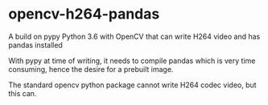 # opencv-h264-pandas
A build on pypy Python 3.6 with OpenCV that can write H264 video and has pandas installed 

With pypy at time of writing, it needs to compile pandas which is very time consuming, hence the desire for a prebuilt image.

The standard opencv python package cannot write H264 codec video, but this can.
